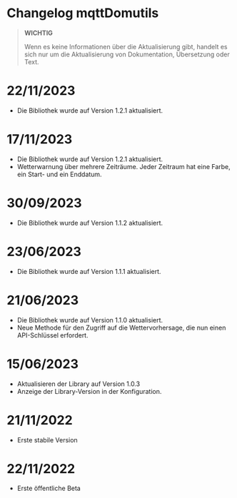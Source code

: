 # Changelog mqttDomutils

>**WICHTIG**
>
>Wenn es keine Informationen über die Aktualisierung gibt, handelt es sich nur um die Aktualisierung von Dokumentation, Übersetzung oder Text.

# 22/11/2023
- Die Bibliothek wurde auf Version 1.2.1 aktualisiert.

# 17/11/2023
- Die Bibliothek wurde auf Version 1.2.1 aktualisiert.
- Wetterwarnung über mehrere Zeiträume. Jeder Zeitraum hat eine Farbe, ein Start- und ein Enddatum.

# 30/09/2023
- Die Bibliothek wurde auf Version 1.1.2 aktualisiert.

# 23/06/2023
- Die Bibliothek wurde auf Version 1.1.1 aktualisiert.

# 21/06/2023
- Die Bibliothek wurde auf Version 1.1.0 aktualisiert.
- Neue Methode für den Zugriff auf die Wettervorhersage, die nun einen API-Schlüssel erfordert.

# 15/06/2023
- Aktualisieren der Library auf Version 1.0.3
- Anzeige der Library-Version in der Konfiguration.

# 21/11/2022
- Erste stabile Version

# 22/11/2022
- Erste öffentliche Beta
